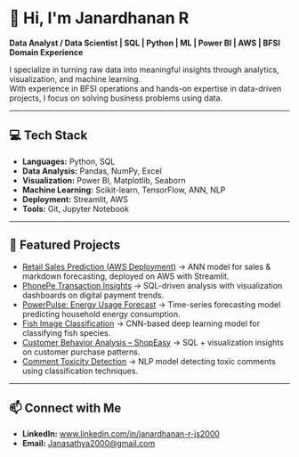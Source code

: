 # 👋 Hi, I'm Janardhanan R  

**Data Analyst / Data Scientist | SQL | Python | ML | Power BI | AWS | BFSI Domain Experience**  

I specialize in turning raw data into meaningful insights through analytics, visualization, and machine learning.  
With experience in BFSI operations and hands-on expertise in data-driven projects, I focus on solving business problems using data.  

---

## 💻 Tech Stack  
- **Languages:** Python, SQL  
- **Data Analysis:** Pandas, NumPy, Excel  
- **Visualization:** Power BI, Matplotlib, Seaborn  
- **Machine Learning:** Scikit-learn, TensorFlow, ANN, NLP  
- **Deployment:** Streamlit, AWS  
- **Tools:** Git, Jupyter Notebook  

---

## 📂 Featured Projects  
- [Retail Sales Prediction (AWS Deployment)](link_here) → ANN model for sales & markdown forecasting, deployed on AWS with Streamlit.  
- [PhonePe Transaction Insights](link_here) → SQL-driven analysis with visualization dashboards on digital payment trends.  
- [PowerPulse: Energy Usage Forecast](link_here) → Time-series forecasting model predicting household energy consumption.  
- [Fish Image Classification](link_here) → CNN-based deep learning model for classifying fish species.  
- [Customer Behavior Analysis – ShopEasy](link_here) → SQL + visualization insights on customer purchase patterns.  
- [Comment Toxicity Detection](link_here) → NLP model detecting toxic comments using classification techniques.  

---

## 📫 Connect with Me  
- **LinkedIn:** www.linkedin.com/in/janardhanan-r-js2000  
- **Email:** Janasathya2000@gmail.com 
